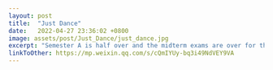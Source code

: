 ```yaml
---
layout: post
title:  "Just Dance"
date:   2022-04-27 23:36:02 +0800
image: assets/post/Just_Dance/just_dance.jpg
excerpt: "Semester A is half over and the midterm exams are over for the time being. To help our residents relax and exercise, we held a 'Just Dance' video dancing game night."
linkToOther: https://mp.weixin.qq.com/s/cQmIYUy-bq3i49NdVEY9VA
---
```


